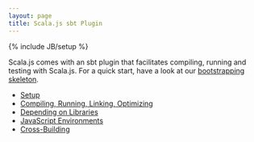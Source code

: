 ```yaml
---
layout: page
title: Scala.js sbt Plugin
---
```

{% include JB/setup %}

Scala.js comes with an sbt plugin that facilitates compiling, running and testing with Scala.js. For a quick start, have a look at our [bootstrapping skeleton](https://github.com/sjrd/scala-js-example-app).

* [Setup](./sbt/setup.html)
* [Compiling, Running, Linking, Optimizing](./sbt/run.html)
* [Depending on Libraries](./sbt/depending.html)
* [JavaScript Environments](./sbt/js-envs.html)
* [Cross-Building](./sbt/cross-building.html)
